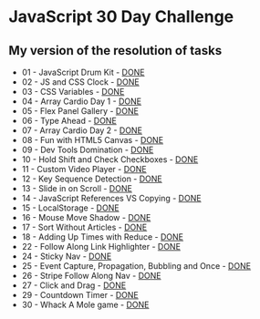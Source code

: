 # JavaScript 30 Day Challenge
## My version of the resolution of tasks

* 01 - JavaScript Drum Kit - [DONE](https://oliktva.github.io/js-practice/01%20-%20JavaScript%20Drum%20Kit/)
* 02 - JS and CSS Clock	- [DONE](https://oliktva.github.io/js-practice/02%20-%20JS%20and%20CSS%20Clock/)
* 03 - CSS Variables - [DONE](https://oliktva.github.io/js-practice/03%20-%20CSS%20Variables/)
* 04 - Array Cardio Day 1 - [DONE](https://oliktva.github.io/js-practice/04%20-%20Array%20Cardio%20Day%201/)
* 05 - Flex Panel Gallery - [DONE](https://oliktva.github.io/js-practice/05%20-%20Flex%20Panel%20Gallery/)
* 06 - Type Ahead - [DONE](https://oliktva.github.io/js-practice/06%20-%20Type%20Ahead/)
* 07 - Array Cardio Day 2 - [DONE](https://oliktva.github.io/js-practice/07%20-%20Array%20Cardio%20Day%202/)
* 08 - Fun with HTML5 Canvas - [DONE](https://oliktva.github.io/js-practice/08%20-%20Fun%20with%20HTML5%20Canvas/)
* 09 - Dev Tools Domination - [DONE](https://oliktva.github.io/js-practice/09%20-%20Dev%20Tools%20Domination/)
* 10 - Hold Shift and Check Checkboxes - [DONE](https://oliktva.github.io/js-practice/10%20-%20Hold%20Shift%20and%20Check%20Checkboxes/)
* 11 - Custom Video Player - [DONE](https://oliktva.github.io/js-practice/11%20-%20Custom%20Video%20Player/)
* 12 - Key Sequence Detection - [DONE](https://oliktva.github.io/js-practice/12%20-%20Key%20Sequence%20Detection/)
* 13 - Slide in on Scroll - [DONE](https://oliktva.github.io/js-practice/13%20-%20Slide%20in%20on%20Scroll/)
* 14 - JavaScript References VS Copying - [DONE](https://oliktva.github.io/js-practice/14%20-%20JavaScript%20References%20VS%20Copying/)
* 15 - LocalStorage - [DONE](https://oliktva.github.io/js-practice/15%20-%20LocalStorage/)
* 16 - Mouse Move Shadow - [DONE](https://oliktva.github.io/js-practice/16%20-%20Mouse%20Move%20Shadow/)
* 17 - Sort Without Articles - [DONE](https://oliktva.github.io/js-practice/17%20-%20Sort%20Without%20Articles/)
* 18 - Adding Up Times with Reduce - [DONE](https://oliktva.github.io/js-practice/18%20-%20Adding%20Up%20Times%20with%20Reduce/)
* 22 - Follow Along Link Highlighter - [DONE](https://oliktva.github.io/js-practice/22%20-%20Follow%20Along%20Link%20Highlighter/)
* 24 - Sticky Nav - [DONE](https://oliktva.github.io/js-practice/24%20-%20Sticky%20Nav/)
* 25 - Event Capture, Propagation, Bubbling and Once - [DONE](https://oliktva.github.io/js-practice/25%20-%20Event%20Capture,%20Propagation,%20Bubbling%20and%20Once/)
* 26 - Stripe Follow Along Nav - [DONE](https://oliktva.github.io/js-practice/26%20-%20Stripe%20Follow%20Along%20Nav/)
* 27 - Click and Drag - [DONE](https://oliktva.github.io/js-practice/27%20-%20Click%20and%20Drag/)
* 29 - Countdown Timer - [DONE](https://oliktva.github.io/js-practice/29%20-%20Countdown%20Timer/)
* 30 - Whack A Mole game - [DONE](https://oliktva.github.io/js-practice/30%20-%20Whack%20A%20Mole%20game)
